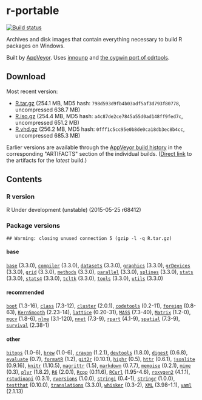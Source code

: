 
r-portable 
==========
[![Build status](https://ci.appveyor.com/api/projects/status/w016xch3qm00msde/branch/master)](https://ci.appveyor.com/project/krlmlr/r-portable/branch/master)

Archives and disk images that contain everything necessary to build R packages on Windows.

Built by [AppVeyor](http://www.appveyor.com/). Uses [innounp](http://innounp.sourceforge.net/) and [the cygwin port of cdrtools](http://www.student.tugraz.at/thomas.plank/index_en.html).

## Download

Most recent version:

- [R.tar.gz](https://rportable.blob.core.windows.net/r-portable/master/R.tar.gz) (254.1 MB, MD5 hash: `798d593d9fb4b03adf5af3d793f80778`, uncompressed 638.7 MB)
- [R.iso.gz](https://rportable.blob.core.windows.net/r-portable/master/R.iso.gz) (254.4 MB, MD5 hash: `a4c87de2ce7845a55d0ad148ff9fed7c`, uncompressed 651.2 MB)
- [R.vhd.gz](https://rportable.blob.core.windows.net/r-portable/master/R.vhd.gz) (256.2 MB, MD5 hash: `0fff1c5cc95e0b8de0ca18db3ec8b4cc`, uncompressed 685.3 MB)

Earlier versions are available through the [AppVeyor build history](https://ci.appveyor.com/project/krlmlr/r-portable/history) in the corresponding "ARTIFACTS" section of the individual builds.  ([Direct link](https://ci.appveyor.com/project/krlmlr/r-portable/build/artifacts) to the artifacts for the *latest* build.)

## Contents

### R version

R Under development (unstable) (2015-05-25 r68412)

### Package versions


```
## Warning: closing unused connection 5 (gzip -l -q R.tar.gz)
```

####  base 
[`base`](http://cran.r-project.org/package=base) (3.3.0),
[`compiler`](http://cran.r-project.org/package=compiler) (3.3.0),
[`datasets`](http://cran.r-project.org/package=datasets) (3.3.0),
[`graphics`](http://cran.r-project.org/package=graphics) (3.3.0),
[`grDevices`](http://cran.r-project.org/package=grDevices) (3.3.0),
[`grid`](http://cran.r-project.org/package=grid) (3.3.0),
[`methods`](http://cran.r-project.org/package=methods) (3.3.0),
[`parallel`](http://cran.r-project.org/package=parallel) (3.3.0),
[`splines`](http://cran.r-project.org/package=splines) (3.3.0),
[`stats`](http://cran.r-project.org/package=stats) (3.3.0),
[`stats4`](http://cran.r-project.org/package=stats4) (3.3.0),
[`tcltk`](http://cran.r-project.org/package=tcltk) (3.3.0),
[`tools`](http://cran.r-project.org/package=tools) (3.3.0),
[`utils`](http://cran.r-project.org/package=utils) (3.3.0) 
####  recommended 
[`boot`](http://cran.r-project.org/package=boot) (1.3-16),
[`class`](http://cran.r-project.org/package=class) (7.3-12),
[`cluster`](http://cran.r-project.org/package=cluster) (2.0.1),
[`codetools`](http://cran.r-project.org/package=codetools) (0.2-11),
[`foreign`](http://cran.r-project.org/package=foreign) (0.8-63),
[`KernSmooth`](http://cran.r-project.org/package=KernSmooth) (2.23-14),
[`lattice`](http://cran.r-project.org/package=lattice) (0.20-31),
[`MASS`](http://cran.r-project.org/package=MASS) (7.3-40),
[`Matrix`](http://cran.r-project.org/package=Matrix) (1.2-0),
[`mgcv`](http://cran.r-project.org/package=mgcv) (1.8-6),
[`nlme`](http://cran.r-project.org/package=nlme) (3.1-120),
[`nnet`](http://cran.r-project.org/package=nnet) (7.3-9),
[`rpart`](http://cran.r-project.org/package=rpart) (4.1-9),
[`spatial`](http://cran.r-project.org/package=spatial) (7.3-9),
[`survival`](http://cran.r-project.org/package=survival) (2.38-1) 
####  other 
[`bitops`](http://cran.r-project.org/package=bitops) (1.0-6),
[`brew`](http://cran.r-project.org/package=brew) (1.0-6),
[`crayon`](http://cran.r-project.org/package=crayon) (1.2.1),
[`devtools`](http://cran.r-project.org/package=devtools) (1.8.0),
[`digest`](http://cran.r-project.org/package=digest) (0.6.8),
[`evaluate`](http://cran.r-project.org/package=evaluate) (0.7),
[`formatR`](http://cran.r-project.org/package=formatR) (1.2),
[`git2r`](http://cran.r-project.org/package=git2r) (0.10.1),
[`highr`](http://cran.r-project.org/package=highr) (0.5),
[`httr`](http://cran.r-project.org/package=httr) (0.6.1),
[`jsonlite`](http://cran.r-project.org/package=jsonlite) (0.9.16),
[`knitr`](http://cran.r-project.org/package=knitr) (1.10.5),
[`magrittr`](http://cran.r-project.org/package=magrittr) (1.5),
[`markdown`](http://cran.r-project.org/package=markdown) (0.7.7),
[`memoise`](http://cran.r-project.org/package=memoise) (0.2.1),
[`mime`](http://cran.r-project.org/package=mime) (0.3),
[`plyr`](http://cran.r-project.org/package=plyr) (1.8.2),
[`R6`](http://cran.r-project.org/package=R6) (2.0.1),
[`Rcpp`](http://cran.r-project.org/package=Rcpp) (0.11.6),
[`RCurl`](http://cran.r-project.org/package=RCurl) (1.95-4.6),
[`roxygen2`](http://cran.r-project.org/package=roxygen2) (4.1.1),
[`rstudioapi`](http://cran.r-project.org/package=rstudioapi) (0.3.1),
[`rversions`](http://cran.r-project.org/package=rversions) (1.0.0),
[`stringi`](http://cran.r-project.org/package=stringi) (0.4-1),
[`stringr`](http://cran.r-project.org/package=stringr) (1.0.0),
[`testthat`](http://cran.r-project.org/package=testthat) (0.10.0),
[`translations`](http://cran.r-project.org/package=translations) (3.3.0),
[`whisker`](http://cran.r-project.org/package=whisker) (0.3-2),
[`XML`](http://cran.r-project.org/package=XML) (3.98-1.1),
[`yaml`](http://cran.r-project.org/package=yaml) (2.1.13) 
